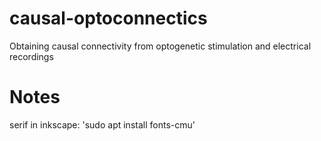 # causal-optoconnectics
Obtaining causal connectivity from optogenetic stimulation and electrical recordings

# Notes
serif in inkscape:
'sudo apt install fonts-cmu'

